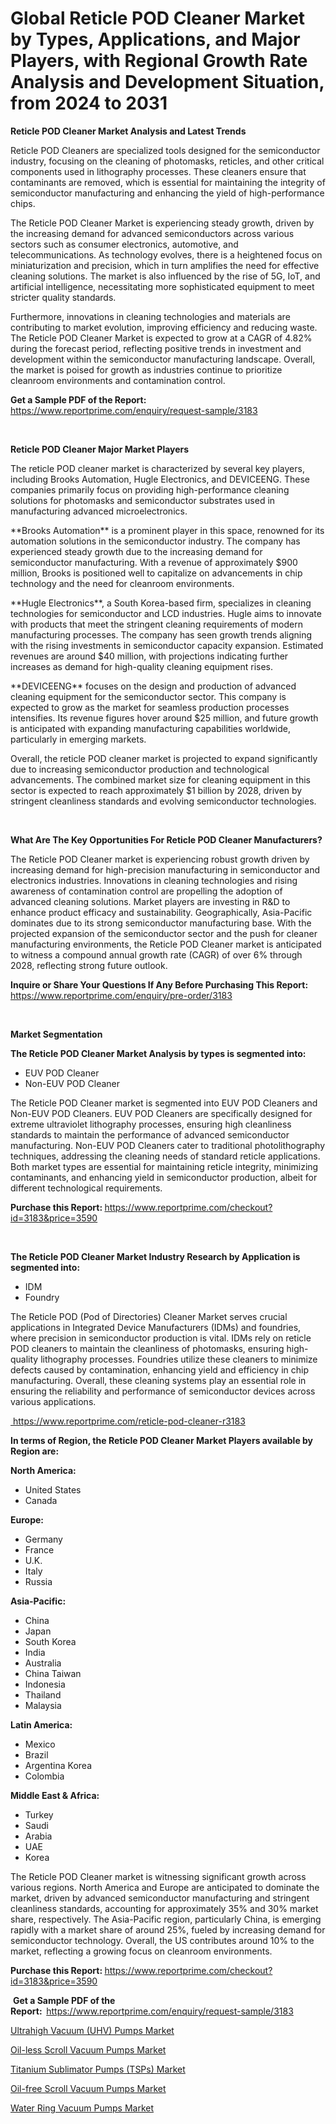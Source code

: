<p><h1>Global Reticle POD Cleaner Market by Types, Applications, and Major Players, with Regional Growth Rate Analysis and Development Situation, from 2024 to 2031</h1></p><p><strong>Reticle POD Cleaner Market Analysis and Latest Trends</strong></p>
<p><p>Reticle POD Cleaners are specialized tools designed for the semiconductor industry, focusing on the cleaning of photomasks, reticles, and other critical components used in lithography processes. These cleaners ensure that contaminants are removed, which is essential for maintaining the integrity of semiconductor manufacturing and enhancing the yield of high-performance chips. </p><p>The Reticle POD Cleaner Market is experiencing steady growth, driven by the increasing demand for advanced semiconductors across various sectors such as consumer electronics, automotive, and telecommunications. As technology evolves, there is a heightened focus on miniaturization and precision, which in turn amplifies the need for effective cleaning solutions. The market is also influenced by the rise of 5G, IoT, and artificial intelligence, necessitating more sophisticated equipment to meet stricter quality standards.</p><p>Furthermore, innovations in cleaning technologies and materials are contributing to market evolution, improving efficiency and reducing waste. The Reticle POD Cleaner Market is expected to grow at a CAGR of 4.82% during the forecast period, reflecting positive trends in investment and development within the semiconductor manufacturing landscape. Overall, the market is poised for growth as industries continue to prioritize cleanroom environments and contamination control.</p></p>
<p><strong>Get a Sample PDF of the Report:&nbsp;</strong> <a href="https://www.reportprime.com/enquiry/request-sample/3183?utm_campaign=1571&utm_medium=2&utm_source=Github&utm_content=ia&utm_term=28102024&utm_id=reticle-pod-cleaner">https://www.reportprime.com/enquiry/request-sample/3183</a></p>
<p>&nbsp;</p>
<p><strong>Reticle POD Cleaner Major Market Players</strong></p>
<p><p>The reticle POD cleaner market is characterized by several key players, including Brooks Automation, Hugle Electronics, and DEVICEENG. These companies primarily focus on providing high-performance cleaning solutions for photomasks and semiconductor substrates used in manufacturing advanced microelectronics.</p><p>**Brooks Automation** is a prominent player in this space, renowned for its automation solutions in the semiconductor industry. The company has experienced steady growth due to the increasing demand for semiconductor manufacturing. With a revenue of approximately $900 million, Brooks is positioned well to capitalize on advancements in chip technology and the need for cleanroom environments.</p><p>**Hugle Electronics**, a South Korea-based firm, specializes in cleaning technologies for semiconductor and LCD industries. Hugle aims to innovate with products that meet the stringent cleaning requirements of modern manufacturing processes. The company has seen growth trends aligning with the rising investments in semiconductor capacity expansion. Estimated revenues are around $40 million, with projections indicating further increases as demand for high-quality cleaning equipment rises.</p><p>**DEVICEENG** focuses on the design and production of advanced cleaning equipment for the semiconductor sector. This company is expected to grow as the market for seamless production processes intensifies. Its revenue figures hover around $25 million, and future growth is anticipated with expanding manufacturing capabilities worldwide, particularly in emerging markets.</p><p>Overall, the reticle POD cleaner market is projected to expand significantly due to increasing semiconductor production and technological advancements. The combined market size for cleaning equipment in this sector is expected to reach approximately $1 billion by 2028, driven by stringent cleanliness standards and evolving semiconductor technologies.</p></p>
<p>&nbsp;</p>
<p><strong>What Are The Key Opportunities For Reticle POD Cleaner Manufacturers?</strong></p>
<p><p>The Reticle POD Cleaner market is experiencing robust growth driven by increasing demand for high-precision manufacturing in semiconductor and electronics industries. Innovations in cleaning technologies and rising awareness of contamination control are propelling the adoption of advanced cleaning solutions. Market players are investing in R&D to enhance product efficacy and sustainability. Geographically, Asia-Pacific dominates due to its strong semiconductor manufacturing base. With the projected expansion of the semiconductor sector and the push for cleaner manufacturing environments, the Reticle POD Cleaner market is anticipated to witness a compound annual growth rate (CAGR) of over 6% through 2028, reflecting strong future outlook.</p></p>
<p><strong>Inquire or Share Your Questions If Any Before Purchasing This Report:</strong> <a href="https://www.reportprime.com/enquiry/pre-order/3183?utm_campaign=1571&utm_medium=2&utm_source=Github&utm_content=ia&utm_term=28102024&utm_id=reticle-pod-cleaner">https://www.reportprime.com/enquiry/pre-order/3183</a></p>
<p>&nbsp;</p>
<p><strong>Market Segmentation</strong></p>
<p><strong>The Reticle POD Cleaner Market Analysis by types is segmented into:</strong></p>
<p><ul><li>EUV POD Cleaner</li><li>Non-EUV POD Cleaner</li></ul></p>
<p><p>The Reticle POD Cleaner market is segmented into EUV POD Cleaners and Non-EUV POD Cleaners. EUV POD Cleaners are specifically designed for extreme ultraviolet lithography processes, ensuring high cleanliness standards to maintain the performance of advanced semiconductor manufacturing. Non-EUV POD Cleaners cater to traditional photolithography techniques, addressing the cleaning needs of standard reticle applications. Both market types are essential for maintaining reticle integrity, minimizing contaminants, and enhancing yield in semiconductor production, albeit for different technological requirements.</p></p>
<p><strong>Purchase this Report:&nbsp;</strong><a href="https://www.reportprime.com/checkout?id=3183&price=3590&utm_campaign=1571&utm_medium=2&utm_source=Github&utm_content=ia&utm_term=28102024&utm_id=reticle-pod-cleaner">https://www.reportprime.com/checkout?id=3183&price=3590</a></p>
<p>&nbsp;</p>
<p><strong>The Reticle POD Cleaner Market Industry Research by Application is segmented into:</strong></p>
<p><ul><li>IDM</li><li>Foundry</li></ul></p>
<p><p>The Reticle POD (Pod of Directories) Cleaner Market serves crucial applications in Integrated Device Manufacturers (IDMs) and foundries, where precision in semiconductor production is vital. IDMs rely on reticle POD cleaners to maintain the cleanliness of photomasks, ensuring high-quality lithography processes. Foundries utilize these cleaners to minimize defects caused by contamination, enhancing yield and efficiency in chip manufacturing. Overall, these cleaning systems play an essential role in ensuring the reliability and performance of semiconductor devices across various applications.</p></p>
<p><a href="https://www.reportprime.com/reticle-pod-cleaner-r3183?utm_campaign=1571&utm_medium=2&utm_source=Github&utm_content=ia&utm_term=28102024&utm_id=reticle-pod-cleaner">&nbsp;https://www.reportprime.com/reticle-pod-cleaner-r3183</a></p>
<p><strong>In terms of Region, the Reticle POD Cleaner Market Players available by Region are:</strong></p>
<p>
    <p> <strong> North America: </strong>
        <ul>
            <li>United States</li>
            <li>Canada</li>
        </ul>
        </p> 
    <p> <strong> Europe: </strong>
        <ul>
            <li>Germany</li>
            <li>France</li>
            <li>U.K.</li>
            <li>Italy</li>
            <li>Russia</li>
        </ul>
        </p> 
    <p> <strong> Asia-Pacific: </strong>
        <ul>
            <li>China</li>
            <li>Japan</li>
            <li>South Korea</li>
            <li>India</li>
            <li>Australia</li>
            <li>China Taiwan</li>
            <li>Indonesia</li>
            <li>Thailand</li>
            <li>Malaysia</li>
        </ul>
        </p> 
    <p> <strong> Latin America: </strong>
        <ul>
            <li>Mexico</li>
            <li>Brazil</li>
            <li>Argentina Korea</li>
            <li>Colombia</li>
        </ul>
        </p> 
    <p> <strong> Middle East & Africa: </strong>
        <ul>
            <li>Turkey</li>
            <li>Saudi</li>
            <li>Arabia</li>
            <li>UAE</li>
            <li>Korea</li>
        </ul>
    </p>
    </p>
<p><p>The Reticle POD Cleaner market is witnessing significant growth across various regions. North America and Europe are anticipated to dominate the market, driven by advanced semiconductor manufacturing and stringent cleanliness standards, accounting for approximately 35% and 30% market share, respectively. The Asia-Pacific region, particularly China, is emerging rapidly with a market share of around 25%, fueled by increasing demand for semiconductor technology. Overall, the US contributes around 10% to the market, reflecting a growing focus on cleanroom environments.</p></p>
<p><strong>Purchase this Report: </strong><a href="https://www.reportprime.com/checkout?id=3183&price=3590&utm_campaign=1571&utm_medium=2&utm_source=Github&utm_content=ia&utm_term=28102024&utm_id=reticle-pod-cleaner">https://www.reportprime.com/checkout?id=3183&price=3590</a></p>
<p>&nbsp;<strong>Get a Sample PDF of the Report:&nbsp;&nbsp;</strong><a href="https://www.reportprime.com/enquiry/request-sample/3183?utm_campaign=1571&utm_medium=2&utm_source=Github&utm_content=ia&utm_term=28102024&utm_id=reticle-pod-cleaner">https://www.reportprime.com/enquiry/request-sample/3183</a></p>
<p><strong></strong></p>
<p><p><a href="https://www.linkedin.com/pulse/exploring-ultrahigh-vacuum-uhv-pumps-market-strategic-insights-yjpvf?trk=public_post_embed_feed-article-content&utm_campaign=1571&utm_medium=2&utm_source=Github&utm_content=ia&utm_term=28102024&utm_id=reticle-pod-cleaner">Ultrahigh Vacuum (UHV) Pumps Market</a></p><p><a href="https://www.linkedin.com/pulse/top-trends-transforming-oil-less-scroll-vacuum-pumps-market-qfc7f?trk=public_post_embed_feed-article-content&utm_campaign=1571&utm_medium=2&utm_source=Github&utm_content=ia&utm_term=28102024&utm_id=reticle-pod-cleaner">Oil-less Scroll Vacuum Pumps Market</a></p><p><a href="https://www.linkedin.com/pulse/global-titanium-sublimator-pumps-tsps-market-product-types-hjlmf?trk=public_post_embed_feed-article-content&utm_campaign=1571&utm_medium=2&utm_source=Github&utm_content=ia&utm_term=28102024&utm_id=reticle-pod-cleaner">Titanium Sublimator Pumps (TSPs) Market</a></p><p><a href="https://www.linkedin.com/pulse/investing-oil-free-scroll-vacuum-pumps-market-trends-leading-b3jxe?utm_campaign=1571&utm_medium=2&utm_source=Github&utm_content=ia&utm_term=28102024&utm_id=reticle-pod-cleaner">Oil-free Scroll Vacuum Pumps Market</a></p><p><a href="https://www.linkedin.com/pulse/water-ring-vacuum-pumps-market-size-type-stainless-steel-yxcrf?trk=public_post_embed_feed-article-content&utm_campaign=1571&utm_medium=2&utm_source=Github&utm_content=ia&utm_term=28102024&utm_id=reticle-pod-cleaner">Water Ring Vacuum Pumps Market</a></p></p>